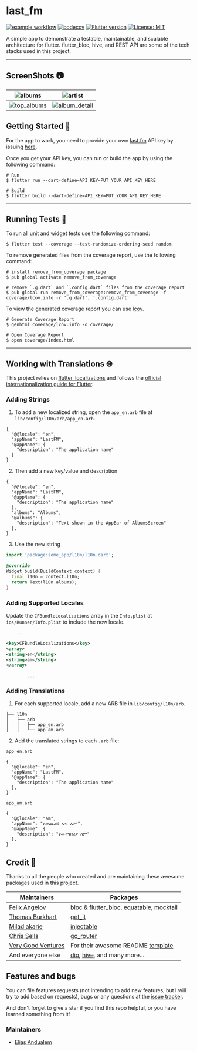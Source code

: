 # last_fm

[![example workflow](https://github.com/elias8/last_fm/actions/workflows/workflow.yml/badge.svg)](https://github.com/Elias8/last_fm/actions/workflows/workflow.yml)
[![codecov][coverage_link]](https://codecov.io/gh/Elias8/last_fm)
[![Flutter version](https://img.shields.io/badge/flutter-v2.5.3-blue?logo=flutter)](https://flutter.dev/docs/development/tools/sdk/releases)
[![License: MIT](https://img.shields.io/badge/license-MIT-purple.svg)](https://opensource.org/licenses/MIT)

A simple app to demonstrate a testable, maintainable, and scalable architecture for flutter. flutter_bloc, hive, and
REST API are some of the tech stacks used in this project.

---

## ScreenShots 📷

![albums](screenshot/albums.png)             |  ![artist](screenshot/artist_search.png)
---------------------------------------------|--------------------------------------------------
![top_albums](screenshot/top_albums.png)     |  ![album_detail](screenshot/album_detail.png)

## Getting Started 🚀

For the app to work, you need to provide your own [last.fm][lastfm_link] API key by issuing [here][lastfm_auth_link].

Once you get your API key, you can run or build the app by using the following command:

```shell
# Run
$ flutter run --dart-define=API_KEY=PUT_YOUR_API_KEY_HERE

# Build
$ flutter build --dart-define=API_KEY=PUT_YOUR_API_KEY_HERE
```

---

## Running Tests 🧪

To run all unit and widget tests use the following command:

```shell
$ flutter test --coverage --test-randomize-ordering-seed random
```

To remove generated files from the coverage report, use the following command:

```shell
# install remove_from_coverage package 
$ pub global activate remove_from_coverage

# remove `.g.dart` and `.config.dart` files from the coverage report
$ pub global run remove_from_coverage:remove_from_coverage -f coverage/lcov.info -r '.g.dart', '.config.dart'
```

To view the generated coverage report you can use [lcov][lcov_link].

```shell
# Generate Coverage Report
$ genhtml coverage/lcov.info -o coverage/

# Open Coverage Report
$ open coverage/index.html
```

---

## Working with Translations 🌐

This project relies on [flutter_localizations][flutter_localizations_link] and follows
the [official internationalization guide for Flutter][internationalization_link].

### Adding Strings

1. To add a new localized string, open the `app_en.arb` file at `lib/config/l10n/arb/app_en.arb`.

```arb
{
  "@@locale": "en",
  "appName": "LastFM",
  "@appName": {
    "description": "The application name"
  }
}
```

2. Then add a new key/value and description

```arb
{
  "@@locale": "en",
  "appName": "LastFM",
  "@appName": {
    "description": "The application name"
  },
  "albums": "Albums",
  "@albums": {
    "description": "Text shown in the AppBar of AlbumsScreen"
  },
}
```

3. Use the new string

```dart
import 'package:some_app/l10n/l10n.dart';

@override
Widget build(BuildContext context) {
  final l10n = context.l10n;
  return Text(l10n.albums);
}
```

### Adding Supported Locales

Update the `CFBundleLocalizations` array in the `Info.plist` at `ios/Runner/Info.plist` to include the new locale.

```xml
    ...

<key>CFBundleLocalizations</key>
<array>
<string>en</string>
<string>am</string>
</array>

        ...
```

### Adding Translations

1. For each supported locale, add a new ARB file in `lib/config/l10n/arb`.

```
├── l10n
│   ├── arb
│   │   ├── app_en.arb
│   │   └── app_am.arb
```

2. Add the translated strings to each `.arb` file:

`app_en.arb`

```arb
{
  "@@locale": "en",
  "appName": "LastFM",
  "@appName": {
    "description": "The application name"
  },
}
```

`app_am.arb`

```arb
{
  "@@locale": "am",
  "appName": "የመጨረሻ ኤፍ ኤም",
  "@appName": {
    "description": "የመተግበሪያ ስም"
  },
}
```

## Credit 🙏

Thanks to all the people who created and are maintaining these awesome packages used in this project.

Maintainers                                      | Packages
-------------------------------------------------|-------------------------------------------
[Felix Angelov](https://github.com/felangel)     | [bloc & flutter_bloc][bloc_link], [equatable][equatable_link], [mocktail][mocktail_link]
[Thomas Burkhart](https://github.com/escamoteur) | [get_it][get_it_link]
[Milad akarie](https://github.com/Milad-Akarie)  | [injectable][injectable_link]
[Chris Sells](https://github.com/csells)         | [go_router][go_router_link]
[Very Good Ventures][vgv_link]                   | For their awesome README [template][very_good_cli_link]
And everyone else                                | [dio][dio_link], [hive][hive_link], and many more...

## Features and bugs

You can file features requests (not intending to add new features, but I will try to add based on requests), bugs or any
questions at the [issue tracker][issue_tracker_link]. 

And don't forget to give a star if you find this repo helpful, or
you have learned something from it!

### Maintainers

* [Elias Andualem](https://github.com/elias8)

[flutter_localizations_link]: https://api.flutter.dev/flutter/flutter_localizations/flutter_localizations-library.html

[internationalization_link]: https://flutter.dev/docs/development/accessibility-and-localization/internationalization

[coverage_link]: https://codecov.io/gh/Elias8/last_fm/branch/main/graph/badge.svg?token=H09CZDS7P0

[lastfm_link]: https://www.last.fm

[lastfm_auth_link]: https://www.last.fm/api/authentication

[lcov_link]: https://github.com/linux-test-project/lcov

[issue_tracker_link]: https://github.com/Elias8/last_fm/issues

[comment]: <> (Packages)

[vgv_link]: https://github.com/VeryGoodOpenSource

[bloc_link]: https://github.com/felangel/bloc

[equatable_link]: https://github.com/felangel/equatable

[mocktail_link]: https://github.com/felangel/mocktail

[get_it_link]: https://github.com/fluttercommunity/get_it

[injectable_link]: https://github.com/Milad-Akarie/injectable

[go_router_link]: https://github.com/csells/go_router

[very_good_cli_link]: https://github.com/verygoodopensource/very_good_cli

[dio_link]: https://github.com/flutterchina/dio

[hive_link]: https://github.com/hivedb/hive


